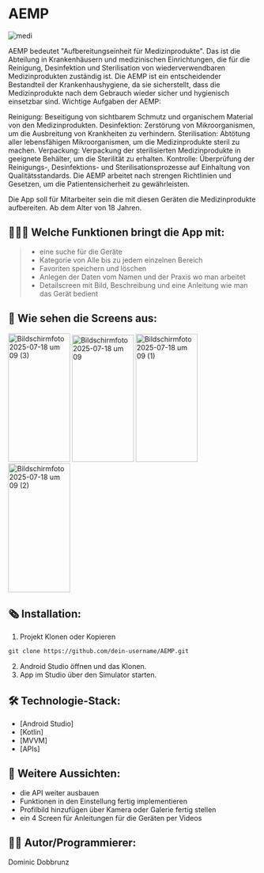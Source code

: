 # AEMP

![medi](https://github.com/user-attachments/assets/20fca56e-3e09-4866-9354-93e5ca89415e)

AEMP bedeutet "Aufbereitungseinheit für Medizinprodukte". Das ist die Abteilung in Krankenhäusern und medizinischen Einrichtungen, die für die Reinigung, Desinfektion und Sterilisation von wiederverwendbaren Medizinprodukten zuständig ist. 
Die AEMP ist ein entscheidender Bestandteil der Krankenhaushygiene, da sie sicherstellt, dass die Medizinprodukte nach dem Gebrauch wieder sicher und hygienisch einsetzbar sind. 
Wichtige Aufgaben der AEMP:

Reinigung: Beseitigung von sichtbarem Schmutz und organischem Material von den Medizinprodukten. 
Desinfektion: Zerstörung von Mikroorganismen, um die Ausbreitung von Krankheiten zu verhindern. 
Sterilisation: Abtötung aller lebensfähigen Mikroorganismen, um die Medizinprodukte steril zu machen. 
Verpackung: Verpackung der sterilisierten Medizinprodukte in geeignete Behälter, um die Sterilität zu erhalten. 
Kontrolle: Überprüfung der Reinigungs-, Desinfektions- und Sterilisationsprozesse auf Einhaltung von Qualitätsstandards. 
Die AEMP arbeitet nach strengen Richtlinien und Gesetzen, um die Patientensicherheit zu gewährleisten. 

Die App soll für Mitarbeiter sein die mit diesen Geräten die Medizinprodukte aufbereiten. Ab dem Alter von 18 Jahren.

## 👨🏻‍💻 Welche Funktionen bringt die App mit: 

> - eine suche für die Geräte
> - Kategorie von Alle bis zu jedem einzelnen Bereich
> - Favoriten speichern und löschen
> - Anlegen der Daten vom Namen und der Praxis wo man arbeitet
> - Detailscreen mit Bild, Beschreibung und eine Anleitung wie man das Gerät bedient

##  📱 Wie sehen die Screens aus:
<img width="125" height="260" alt="Bildschirmfoto 2025-07-18 um 09  (3)" src="https://github.com/user-attachments/assets/fd953fb5-89e1-4c46-9473-4720d45909c8" />
<img width="125" height="257" alt="Bildschirmfoto 2025-07-18 um 09" src="https://github.com/user-attachments/assets/3a9ae8f2-d11c-4e71-8f3b-0260bffadc91" />
<img width="125" height="259" alt="Bildschirmfoto 2025-07-18 um 09  (1)" src="https://github.com/user-attachments/assets/1c54afa3-e41a-4066-a2b1-d855eacde75d" />
<img width="125" height="261" alt="Bildschirmfoto 2025-07-18 um 09  (2)" src="https://github.com/user-attachments/assets/da51685a-a510-4755-a7bc-ee8c67cab8ea" />


## 🗞️ Installation:

1. Projekt Klonen oder Kopieren
```sch
git clone https://github.com/dein-username/AEMP.git
```
2. Android Studio öffnen und das Klonen.
3. App im Studio über den Simulator starten.

## 🛠️ Technologie-Stack:

- [Android Studio]
- [Kotlin]
- [MVVM]
- [APIs]

## 👋 Weitere Aussichten:

- die API weiter ausbauen
- Funktionen in den Einstellung fertig implementieren
- Profilbild hinzufügen über Kamera oder Galerie fertig stellen
- ein 4 Screen für Anleitungen für die Geräten per Videos 

## ✍🏻 Autor/Programmierer:

Dominic Dobbrunz
